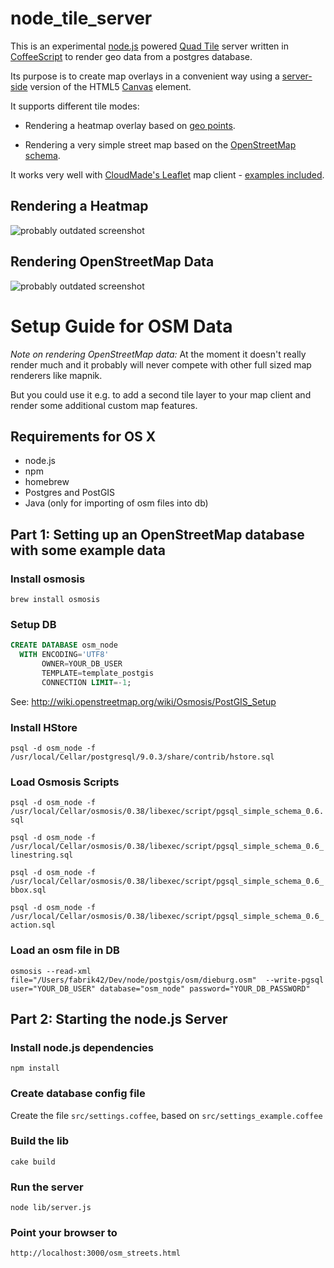 # node_tile_server

This is an experimental [node.js](http://nodejs.org) powered [Quad Tile](http://wiki.openstreetmap.org/wiki/QuadTiles) server written in [CoffeeScript](http://coffeescript.org) to render geo data from a postgres database.

Its purpose is to create map overlays in a convenient way using a [server-side](https://github.com/LearnBoost/node-canvas) version of the HTML5 [Canvas](https://developer.mozilla.org/en/Canvas_tutorial) element.

It supports different tile modes:

* Rendering a heatmap overlay based on [geo points](http://postgis.refractions.net/documentation/manual-1.5/ST_Point.html).

* Rendering a very simple street map based on the [OpenStreetMap schema](http://wiki.openstreetmap.org/wiki/Osmosis/PostGIS_Setup).

It works very well with [CloudMade's Leaflet](http://leaflet.cloudmade.com/) map client - [examples included](https://github.com/fabrik42/node_tile_server/tree/master/examples).

## Rendering a Heatmap

![probably outdated screenshot](http://dl.dropbox.com/u/1523969/node_tile_server/heatmap.jpg)

## Rendering OpenStreetMap Data

![probably outdated screenshot](http://dl.dropbox.com/u/1523969/node_tile_server/osm_streets.jpg)

# Setup Guide for OSM Data

*Note on rendering OpenStreetMap data:* 
At the moment it doesn't really render much and it probably will never compete with other full sized map renderers like mapnik.

But you could use it e.g. to add a second tile layer to your map client and render some additional custom map features.

## Requirements for OS X

* node.js
* npm
* homebrew
* Postgres and PostGIS
* Java (only for importing of osm files into db)

## Part 1: Setting up an OpenStreetMap database with some example data

### Install osmosis

`brew install osmosis`

### Setup DB

```sql
CREATE DATABASE osm_node
  WITH ENCODING='UTF8'
       OWNER=YOUR_DB_USER
       TEMPLATE=template_postgis
       CONNECTION LIMIT=-1;
```

See: http://wiki.openstreetmap.org/wiki/Osmosis/PostGIS_Setup

### Install HStore

`psql -d osm_node -f /usr/local/Cellar/postgresql/9.0.3/share/contrib/hstore.sql`

### Load Osmosis Scripts

`psql -d osm_node -f /usr/local/Cellar/osmosis/0.38/libexec/script/pgsql_simple_schema_0.6.sql`

`psql -d osm_node -f /usr/local/Cellar/osmosis/0.38/libexec/script/pgsql_simple_schema_0.6_linestring.sql`

`psql -d osm_node -f /usr/local/Cellar/osmosis/0.38/libexec/script/pgsql_simple_schema_0.6_bbox.sql`

`psql -d osm_node -f /usr/local/Cellar/osmosis/0.38/libexec/script/pgsql_simple_schema_0.6_action.sql`

### Load an osm file in DB

`osmosis --read-xml file="/Users/fabrik42/Dev/node/postgis/osm/dieburg.osm"  --write-pgsql user="YOUR_DB_USER" database="osm_node" password="YOUR_DB_PASSWORD"`

## Part 2: Starting the node.js Server

### Install node.js dependencies

`npm install`

### Create database config file

Create the file `src/settings.coffee`, based on `src/settings_example.coffee`

### Build the lib

`cake build`

### Run the server

`node lib/server.js`

### Point your browser to

`http://localhost:3000/osm_streets.html`